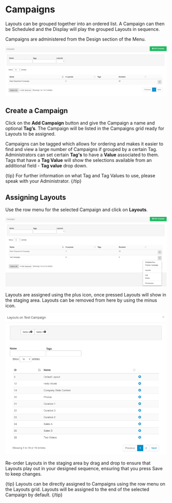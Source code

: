 <!--toc=layouts-->

# Campaigns

Layouts can be grouped together into an ordered list. A Campaign can then be Scheduled and the Display will play the grouped Layouts in sequence.

Campaigns are administered from the Design section of the Menu. 

![Campaigns](img/layouts_Campaigns_grid.png)

## Create a Campaign

Click on the **Add Campaign** button and give the Campaign a name and optional **Tag’s**. The Campaign will be listed in the Campaigns grid ready for Layouts to be assigned.

Campaigns can be tagged which allows for ordering and makes it easier to find and view a large number of Campaigns if grouped by a certain Tag. Administrators can set certain **Tag's** to have a **Value** associated to them.   Tags that have a **Tag Value** will show the selections available from an additional field -  **Tag value** drop down.

{tip}
For further information on what Tag and Tag Values to use, please speak with your Administrator.
{/tip}

## Assigning Layouts

Use the row menu for the selected Campaign and click on **Layouts**.

![](img/layouts_campaigns_rowmenu.png)

Layouts are assigned using the plus icon, once pressed Layouts will show in the staging area. Layouts can be removed from here by using the minus icon.

![](img/layouts_campaigns_assign_layouts.png)

Re-order Layouts in the staging area by drag and drop to ensure that Layouts play out in your designed sequence, ensuring that you press Save to keep changes.

{tip}
Layouts can be directly assigned to Campaigns using the row menu on the Layouts grid. Layouts will be assigned to the end of the selected Campaign by default.
{/tip}